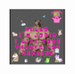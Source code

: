 <div align="center">
	<img src="https://github.com/jrzvnn/jrzvnn/raw/main/intro.gif" alt="Hello. I'm Joriz. I like code. Thanks for reading.">
</div>

<!--
**jrzvnn/jrzvnn** is a ✨ _special_ ✨ repository because its `README.md` (this file) appears on your GitHub profile.

Here are some ideas to get you started:

- 🔭 I’m currently working on ...
- 🌱 I’m currently learning ...
- 👯 I’m looking to collaborate on ...
- 🤔 I’m looking for help with ...
- 💬 Ask me about ...
- 📫 How to reach me: ...
- 😄 Pronouns: ...
- ⚡ Fun fact: ...
-->

